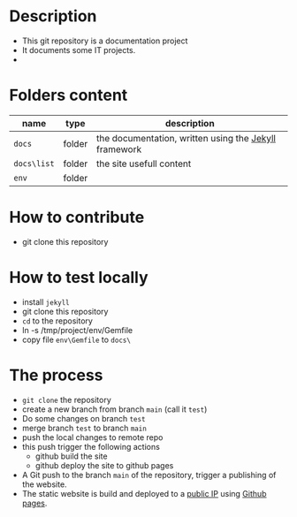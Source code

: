 [//]: #(Reference)
[prj_deployed_ep]: https://abelgacem.github.io/project/
[url_jekyll]:      https://jekyllrb.com
[url_githubpages]: https://pages.github.com


# Description
- This git repository is a documentation project
- It documents some IT projects.
- 

# Folders content
|name|type|description|
|-|-|-|
|`docs`|folder|the documentation, written using the [Jekyll][url_jekyll] framework|
|`docs\list`|folder|the site usefull content|
|`env`|folder||

# How to contribute
- git clone this repository

# How to test locally
- install `jekyll`
- git clone this repository
- `cd` to the repository
- ln -s /tmp/project/env/Gemfile
- copy file `env\Gemfile` to `docs\`

# The process
- `git clone` the repository
- create a new branch from branch `main` (call it `test`)
- Do some changes on branch `test`
- merge branch `test` to branch `main`
- push the local changes to remote repo
- this push trigger the following actions
  - github build the site
  - github deploy the site to github pages
- A Git push to the branch `main` of the repository, trigger a publishing of the website.
- The static website is build and deployed to a [public IP][prj_deployed_ep] using [Github pages][url_githubpages].
